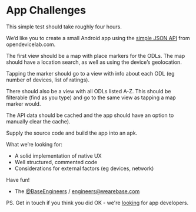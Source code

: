 # App Challenges

This simple test should take roughly four hours. 

We’d like you to create a small Android app using the [simple JSON API](http://opendevicelab.com/api-documentation.php) from opendevicelab.com. 

The first view should be a map with place markers for the ODLs. The map should have a location search, as well as using the device’s geolocation. 

Tapping the marker should go to a view with info about each ODL (eg number of devices, list of ratings). 

There should also be a view with all ODLs listed A-Z. This should be filterable (find as you type) and go to the same view as tapping a map marker would. 

The API data should be cached and the app should have an option to manually clear the cache).

Supply the source code and build the app into an apk.

What we’re looking for:
- A solid implementation of native UX
- Well structured, commented code
- Considerations for external factors (eg devices, network)

Have fun!

- The [@BaseEngineers](https://twitter.com/BaseEngineers) / engineers@wearebase.com

PS. Get in touch if you think you did OK - we're [looking](http://wearebase.com/hiring) for app developers.
